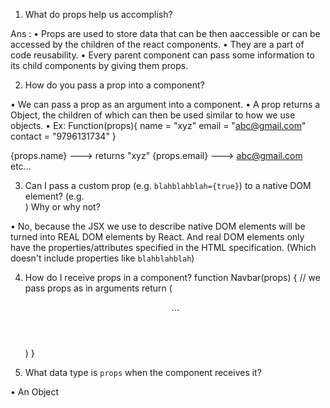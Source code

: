 1. What do props help us accomplish?

Ans :
• Props are used to store data that can be then aaccessible or can be accessed by the children of the react components.
• They are a part of code reusability.
• Every parent component can pass some information to its child components by giving them props.

2. How do you pass a prop into a component?

• We can pass a prop as an argument into a component.
• A prop returns a Object, the children of which can then be used similar to how we use objects.
• Ex: Function(props){
name = "xyz"
email = "abc@gmail.com"
contact = "9796131734"
}

{props.name} ---> returns "xyz"
{props.email} ---> abc@gmail.com etc...

3. Can I pass a custom prop (e.g. `blahblahblah={true}`) to a native DOM element? (e.g. <div blahblahblah={true}>) Why or why not?

• No, because the JSX we use to describe native DOM elements will
be turned into REAL DOM elements by React. And real DOM elements
only have the properties/attributes specified in the HTML specification.
(Which doesn't include properties like `blahblahblah`)

4. How do I receive props in a component?
   function Navbar(props) { // we pass props as in arguments
   return (
   <header>
   ...
   </header>
   )
   }

5. What data type is `props` when the component receives it?

• An Object
